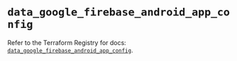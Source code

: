 # `data_google_firebase_android_app_config`

Refer to the Terraform Registry for docs: [`data_google_firebase_android_app_config`](https://registry.terraform.io/providers/hashicorp/google-beta/6.13.0/docs/data-sources/google_firebase_android_app_config).
